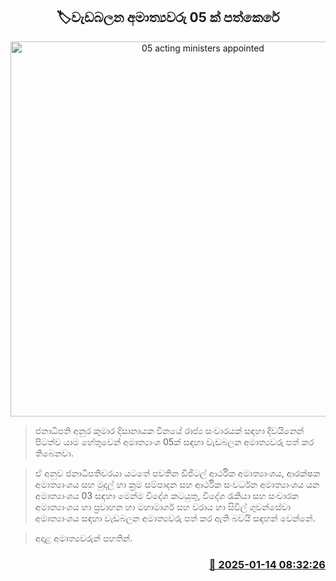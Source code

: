 <p align='center'><b><h2 align='center' title='05 acting ministers appointed'>🏷වැඩබලන අමාත්‍යවරු 05 ක් පත්කෙරේ</h2></b></p>
<p align='center'><img src='https://helakuru.sgp1.cdn.digitaloceanspaces.com/esana/images/lib/presidential-secretariat[1].jpg' width='600' alt='05 acting ministers appointed'></p>

> ජනාධිපති අනුර කුමාර දිසානායක චීනයේ රාජ්‍ය සංචාරයක් සඳහා දිවයිනෙන් පිටත්ව යාම හේතුවෙන් අමාත්‍යාංශ 05ක් සඳහා වැඩබලන අමාත්‍යවරු පත් කර තිබෙනවා.

> ඒ අනුව ජනාධිපතිවරයා යටතේ පවතින ඩිජිටල් ආර්ථික අමාත්‍යාංශය, ආරක්ෂක අමාත්‍යාංශය සහ මුදල් හා ක්‍රම සම්පාදන සහ ආර්ථික සංවර්ධන අමාත්‍යාංශය යන අමාත්‍යාංශය 03 සඳහා මෙන්ම විදේශ කටයුතු, විදේශ රැකියා සහ සංචාරක අමාත්‍යාංශය හා ප්‍රවාහන හා මහාමාර්ග සහ වරාය හා සිවිල් ගුවන්සේවා අමාත්‍යාංශය සඳහා වැඩබලන අමාත්‍යවරු පත් කර ඇති බවයි සඳහන් වෙන්නේ.

> අදාළ අමාත්‍යවරුන් පහතින්. 



<h3 align='right'><a href='https://www.helakuru.lk/esana/p/106559/'>📅 2025-01-14 08:32:26</a></h3>
